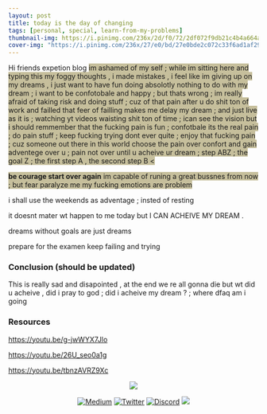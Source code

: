 ```yaml
---
layout: post
title: today is the day of changing
tags: [personal, special, learn-from-my-problems]
thumbnail-img: https://i.pinimg.com/236x/2d/f0/72/2df072f9db21c4b4a664a2823281018d.jpg
cover-img: "https://i.pinimg.com/236x/27/e0/bd/27e0bde2c072c33f6ad1af29d0344fb2.jpg"
---
```


Hi friends 
expetion blog 
<span style="background-color: #C6BF9C;">
im ashamed of my self ; while im sitting here and typing this my foggy thoughts , i made mistakes , i feel like im giving up on my dreams , i just want to have fun doing absolotly nothing to do with my dream ; i want to be confotobale and happy ; but thats wrong ; im really afraid of taking risk and doing stuff ; cuz of that pain after u do shit ton of work and failled that feer of failling makes me delay my dream ; and just live as it is ; watching yt videos waisting shit ton of time ; ican see the vision but i should remmember that the fucking pain is fun ; confotbale its the real pain ; do pain stuff ; keep fucking trying dont ever quite ; enjoy that fucking pain ; cuz someone out there in this world choose the pain over confort and gain adventege over u ; pain not over until u acheive ur dream ; step ABZ ; the goal Z ; the first step A , the second step B < 
</span>

<span style="background-color: #C6BF9C;">**be courage start over again**
im capable of runing a great bussnes from now ; but fear paralyze me
my fucking emotions are problem 

i shall use the weekends as adventage ; insted of resting 

it doesnt mater wt happen to me today but I CAN ACHEIVE MY DREAM . 



dreams without goals are just dreams


prepare for the examen 
keep failing and trying 
</span>
### Conclusion (should be updated)

This is really sad and disapointed , at the end we re all gonna die but wt did u acheive , did i pray to god ; did i acheive my dream ? ; where dfaq am i going 

### Resources 

https://youtu.be/g-jwWYX7Jlo

https://youtu.be/26U_seo0a1g

https://youtu.be/tbnzAVRZ9Xc


<p align="center">
    <img src="https://media.giphy.com/media/3oz8xD8KOjTwxGG1q0/giphy.gif">
</p>

<p align="center">
    <a href="https://thefamasgame.medium.com/">
    <img alt="Medium" src="https://img.shields.io/badge/Medium%20-%23000000.svg?&style=for-the-badge&logo=Medium&logoColor=white"/></a>
    <a href="https://twitter.com/ChabouAit">
    <img alt="Twitter" src="https://img.shields.io/badge/Twitter%20-%231DA1F2.svg?&style=for-the-badge&logo=Twitter&logoColor=white"/></a>
    <a href="https://discord.gg/rFC7u7VKc9">
    <img alt="Discord" src="https://img.shields.io/badge/Discord%20-%237289DA.svg?&style=for-the-badge&logo=discord&logoColor=white"/></a>
    <a href="https://github.com/amine123ait.gpg">
    <img src="https://img.shields.io/badge/pgp-0xD1C381399984AAB5-313131?style=for-the-badge" /></a>
</p>